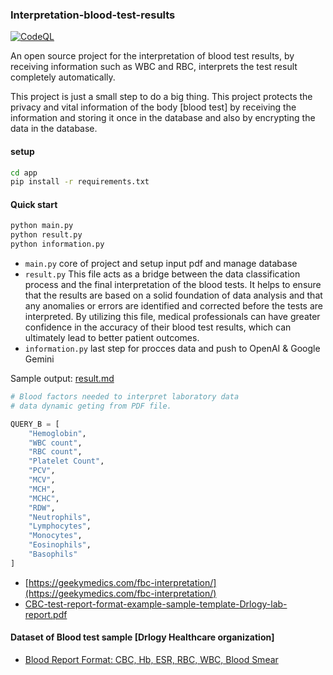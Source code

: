 ### Interpretation-blood-test-results
[![CodeQL](https://github.com/Mehranalam/Interpretation-blood-test-results/actions/workflows/codeql.yml/badge.svg)](https://github.com/Mehranalam/Interpretation-blood-test-results/actions/workflows/codeql.yml)


An open source project for the interpretation of blood test results, by receiving information such as WBC and RBC, interprets the test result completely automatically.

This project is just a small step to do a big thing. This project protects the privacy and vital information of the body [blood test] by receiving the information and storing it once in the database and also by encrypting the data in the database.

#### setup


```bash
cd app
pip install -r requirements.txt
```
#### Quick start

```bash
python main.py
python result.py
python information.py
```

- `main.py` core of project and setup input pdf and manage database
- `result.py` This file acts as a bridge between the data classification process and the final interpretation of the blood tests. 
It helps to ensure that the results are based on a solid foundation of data analysis and that any anomalies or errors are identified and 
corrected before the tests are interpreted. By utilizing this file, medical professionals can 
have greater confidence in the accuracy of their blood test results, which can ultimately lead to better patient outcomes.
- `information.py` last step for procces data and push to OpenAI & Google Gemini

Sample output: [result.md](/results)

```python
# Blood factors needed to interpret laboratory data 
# data dynamic geting from PDF file.

QUERY_B = [
    "Hemoglobin",
    "WBC count",
    "RBC count",
    "Platelet Count",
    "PCV",
    "MCV",
    "MCH",
    "MCHC",
    "RDW",
    "Neutrophils",
    "Lymphocytes",
    "Monocytes",
    "Eosinophils",
    "Basophils"
]
```

- [https://geekymedics.com/fbc-interpretation/](https://geekymedics.com/fbc-interpretation/)
- [CBC-test-report-format-example-sample-template-Drlogy-lab-report.pdf](https://github.com/Mehranalam/Interpretation-blood-test-results/blob/main/assets/input/CBC-test-report-format-example-sample-template-Drlogy-lab-report.pdf)


#### Dataset of Blood test sample [Drlogy Healthcare organization]

- [Blood Report Format: CBC, Hb, ESR, RBC, WBC, Blood Smear ](https://drlogy.com/blog/blood-report-format)
